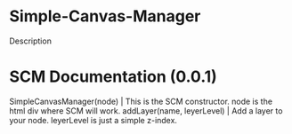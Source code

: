 Simple-Canvas-Manager
=====================

Description

SCM Documentation (0.0.1)
=========================

SimpleCanvasManager(node) | This is the SCM constructor. node is the html div where SCM will work.
addLayer(name, leyerLevel) | Add a layer to your node. leyerLevel is just a simple z-index.
